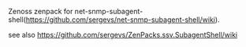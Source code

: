 Zenoss zenpack for net-snmp-subagent-shell(https://github.com/sergevs/net-snmp-subagent-shell/wiki).

see also https://github.com/sergevs/ZenPacks.ssv.SubagentShell/wiki
